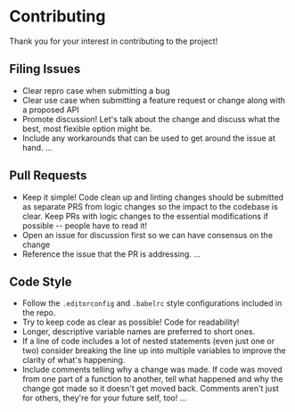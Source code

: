 # Contributing

Thank you for your interest in contributing to the project!

## Filing Issues
- Clear repro case when submitting a bug
- Clear use case when submitting a feature request or change along with a proposed API
- Promote discussion! Let's talk about the change and discuss what the best, most flexible option might be.
- Include any workarounds that can be used to get around the issue at hand.
...

## Pull Requests
- Keep it simple! Code clean up and linting changes should be submitted as separate PRS from logic changes so the impact to the codebase is clear. Keep PRs with logic changes to the essential modifications if possible -- people have to read it!
- Open an issue for discussion first so we can have consensus on the change
- Reference the issue that the PR is addressing.
...

## Code Style
- Follow the `.editorconfig` and `.babelrc` style configurations included in the repo.
- Try to keep code as clear as possible! Code for readability!
- Longer, descriptive variable names are preferred to short ones.
- If a line of code includes a lot of nested statements (even just one or two) consider breaking the line up into multiple variables to improve the clarity of what's happening. 
- Include comments telling why a change was made. If code was moved from one part of a function to another, tell what happened and why the change got made so it doesn't get moved back. Comments aren't just for others, they're for your future self, too!
...
